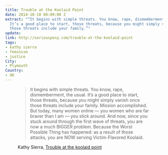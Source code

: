 ```yaml
---
title: Trouble at the Koolaid Point
date: 2014-10-10 08:09:00 Z
extract: "“It begins with simple threats. You know, rape, dismemberment, the usual.
  It’s a good place to start, those threats, because you might simply vanish once
  those threats include your family.”"
update: 
link: http://seriouspony.com/trouble-at-the-koolaid-point
tags:
- kathy sierra
- feminism
- justice
City:
- Plymouth
Country:
- UK
---
```


<figure><blockquote>
<p>It begins with simple threats. You know, rape, dismemberment, the usual. It’s a good place to start, those threats, because you might simply vanish once those threats include your family. Mission accomplished. But today, many women online — you women who are far braver than I am — you stick around. And now, since you stuck around through the first wave of threats, you are now a much BIGGER problem. Because the Worst Possible Thing has happened: as a result of those attacks, you are NOW serving Victim-Flavored Koolaid.</p></blockquote>
<figcaption class="cite"><p>Kathy Sierra, <a href="http://seriouspony.com/trouble-at-the-koolaid-point">Trouble at the koolaid point</a></p></figcaption></figure>

